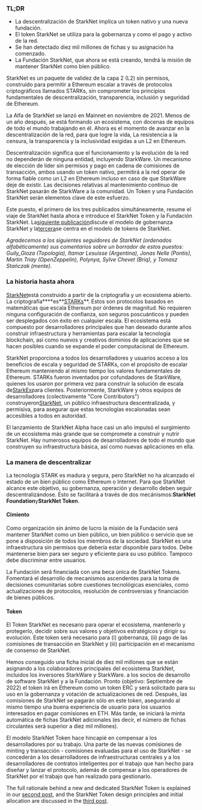 ### TL;DR

* La descentralización de StarkNet implica un token nativo y una nueva fundación.
* El token StarkNet se utiliza para la gobernanza y como el pago y activo de la red.
* Se han detectado diez mil millones de fichas y su asignación ha comenzado.
* La Fundación StarkNet, que ahora se está creando, tendrá la misión de mantener StarkNet como bien público.

StarkNet es un paquete de validez de la capa 2 (L2) sin permisos, construido para permitir a Ethereum escalar a través de protocolos criptográficos llamados STARKs, sin comprometer los principios fundamentales de descentralización, transparencia, inclusión y seguridad de Ethereum.

La Alfa de StarkNet se lanzó en Mainnet en noviembre de 2021. Menos de un año después, se está formando un ecosistema, con docenas de equipos de todo el mundo trabajando en él. Ahora es el momento de avanzar en la descentralización de la red, para que logre la vida, La resistencia a la censura, la transparencia y la inclusividad exigidas a un L2 en Ethereum.

Descentralización significa que el funcionamiento y la evolución de la red no dependerán de ninguna entidad, incluyendo StarkWare. Un mecanismo de elección de líder sin permisos y pago en cadena de comisiones de transacción, ambos usando un token nativo, permitirá a la red operar de forma fiable como un L2 en Ethereum incluso en caso de que StarkWare deje de existir. Las decisiones relativas al mantenimiento continuo de StarkNet pasarán de StarkWare a la comunidad. Un Token y una Fundación StarkNet serán elementos clave de este esfuerzo.

Este puesto, el primero de los tres publicados simultáneamente, resume el viaje de StarkNet hasta ahora e introduce el StarkNet Token y la Fundación StarkNet. La[siguiente publicación](https://medium.com/@starkware/part-2-a-decentralization-and-governance-proposal-for-starknet-23e335645778)discute el modelo de gobernanza StarkNet y la[tercera](https://medium.com/@starkware/part-3-starknet-token-design-5cc17af066c6)se centra en el modelo de tokens de StarkNet.

*Agradecemos a los siguientes seguidores de StarkNet (ordenados alfabéticamente) sus comentarios sobre un borrador de estos puestos: Guily_Gioza (Topología), Itamar Lesuisse (Argentina), Jonas Nelle (Pontis), Martin Triay (OpenZeppelin), Polynya, Sylve Chevet (Briq), y Tomasz Stańczak (mente).*

### La historia hasta ahora

[StarkNet](https://starknet.io/)está construido a partir de la criptografía y un ecosistema abierto. La criptografía****es**[STARKs](https://eprint.iacr.org/2018/046.pdf)**. Estos son protocolos basados en matemáticas que escala Ethereum por órdenes de magnitud. No requieren ninguna configuración de confianza, son seguros poscuánticos y pueden ser desplegados con éxito en cualquier escala. El ecosistema está compuesto por desarrolladores principales que han deseado durante años construir infraestructura y herramientas para escalar la tecnología blockchain, así como nuevos y creativos dominios de aplicaciones que se hacen posibles cuando se expande el poder computacional de Ethereum.

StarkNet proporciona a todos los desarrolladores y usuarios acceso a los beneficios de escala y seguridad de STARKs, con el propósito de escalar Ethereum manteniendo al mismo tiempo los valores fundamentales de Ethereum. STARKs fueron inventados por cofundadores de StarkWare, quienes los usaron por primera vez para construir la solución de escala de[StarkEx](https://starkware.co/starkex/)para clientes. Posteriormente, StarkWare y otros equipos de desarrolladores (colectivamente "Core Contributors") construyeron[StarkNet](https://starkware.co/starknet/), un público infraestructura descentralizada, y permisiva, para asegurar que estas tecnologías escalonadas sean accesibles a todos en autoridad.

El lanzamiento de StarkNet Alpha hace casi un año impulsó el surgimiento de un ecosistema más grande que se compromete a construir y nutrir StarkNet. Hay numerosos equipos de desarrolladores de todo el mundo que construyen su infraestructura básica, así como nuevas aplicaciones en ella.

### **La manera de descentralizar**

La tecnología STARK es madura y segura, pero StarkNet no ha alcanzado el estado de un bien público como Ethereum o Internet. Para que StarkNet alcance este objetivo, su gobernanza, operación y desarrollo deben seguir descentralizándose. Esto se facilitará a través de dos mecánismos:**StarkNet Foundation**y**StarkNet Token**.

#### Cimiento

Como organización sin ánimo de lucro la misión de la Fundación será mantener StarkNet como un bien público, un bien público o servicio que se pone a disposición de todos los miembros de la sociedad. StarkNet es una infraestructura sin permisos que debería estar disponible para todos. Debe mantenerse bien para ser seguro y eficiente para su uso público. Tampoco debe discriminar entre usuarios.

La Fundación será financiada con una beca única de StarkNet Tokens. Fomentará el desarrollo de mecanismos ascendentes para la toma de decisiones comunitarias sobre cuestiones tecnológicas esenciales, como actualizaciones de protocolos, resolución de controversias y financiación de bienes públicos.

#### Token

El Token StarkNet es necesario para operar el ecosistema, mantenerlo y protegerlo, decidir sobre sus valores y objetivos estratégicos y dirigir su evolución. Este token será necesario para (i) gobernanza, (ii) pago de las comisiones de transacción en StarkNet y (iii) participación en el mecanismo de consenso de StarkNet.

Hemos conseguido una ficha inicial de diez mil millones que se están asignando a los colaboradores principales del ecosistema StarkNet, incluidos los inversores StarkWare y StarkWare. a los socios de desarrollo de software StarkNet y a la Fundación. Pronto (objetivo: Septiembre de 2022) el token irá en Ethereum como un token ERC y será solicitado para su uso en la gobernanza y votación de actualizaciones de red. Después, las comisiones de StarkNet se pagarán sólo en este token, asegurando al mismo tiempo una buena experiencia de usuario para los usuarios interesados en pagar comisiones en ETH. Más tarde, se iniciará la minta automática de fichas StarkNet adicionales (es decir, el número de fichas circulantes será superior a diez mil millones).

El modelo StarkNet Token hace hincapié en compensar a los desarrolladores por su trabajo. Una parte de las nuevas comisiones de minting y transacción - comisiones evaluadas para el uso de StarkNet - se concederán a los desarrolladores de infraestructuras centrales y a los desarrolladores de contratos inteligentes por el trabajo que han hecho para diseñar y lanzar el protocolo, además de compensar a los operadores de StarkNet por el trabajo que han realizado para gestionarlo.

The full rationale behind a new and dedicated StarkNet Token is explained in our [second post](https://medium.com/@starkware/part-2-a-decentralization-and-governance-proposal-for-starknet-23e335645778), and the StarkNet Token design principles and initial allocation are discussed in the [third post](https://medium.com/@starkware/part-3-starknet-token-design-5cc17af066c6).